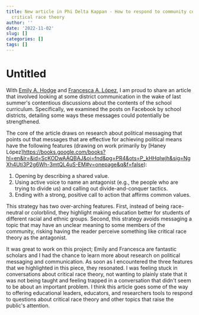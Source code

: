 ```yaml
---
title: New article in Phi Delta Kappan - How to respond to community concerns about
  critical race theory
author: ''
date: '2022-11-02'
slug: []
categories: []
tags: []
---
```


# Untitled

With [Emily A. Hodge](https://www.montclair.edu/profilepages/view_profile.php?username=hodgee) and [Francesca A. López](https://ed.psu.edu/directory/dr-francesca-lopez), I am proud to share an article that involved looking at some district communication in the wake of last summer's contentious discussions about the contents of the school curriculum. Specifically, we examined the posts on Facebook by school districts, detailing some ways these messages could potentially be strengthened. 

The core of the article draws on research about political messaging that points out that messages that are effective for achieving political means have the following features (drawing on work primarily by [Haney López]https://books.google.com/books?hl=en&lr=&id=ScKODwAAQBAJ&oi=fnd&pg=PR4&ots=P_kHHqIwjh&sig=NgXh4Uti3P2g6Wh-3mtQL4uS-EM#v=onepage&q&f=false):

1. Opening by describing a shared value.
2. Using active voice to name an antagonist (e.g., the people who are trying to divide us) and calling out divide-and-conquer tactics.
3. Ending with a strong, positive call to action that affirms common values. 

This strategy has two over-arching features. First, instead of being race-neutral or colorblind, they highlight making education better for students of different racial and ethnic groups. Second, this strategy avoids messaging a topic that may have an unclear meaning to some members of the community, risking having the reader perceive something like critical race theory as the antagonist.

It was great to work on this project; Emily and Francesca are fantastic scholars and I had the chance to learn more about research on political messaging and communication. As soon as I encountered the three features that we highlighted in this piece, they resonated. I was feeling stuck in conversations about critical race theory, not wanting to plainly state that it was not being taught and feeling trapped in a conversation that didn't seem to be about an important problem. I think this article goes some of the way to offering educational leaders, educators, and researchers tools to respond to questions about critical race theory and other topics that raise the public's attention.